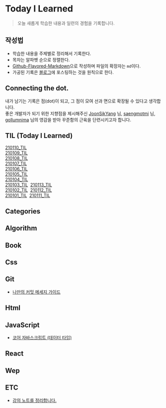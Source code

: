 # Today I Learned

> 오늘 새롭게 학습한 내용과 일련의 경험을 기록합니다. <br>

## 작성법

- 학습한 내용을 주제별로 정리해서 기록한다.
- 목차는 알파벳 순으로 정렬한다.
- <a href="https://guides.github.com/features/mastering-markdown/#GitHub-flavored-markdown">Github-Flavored-Markdown</a>으로 작성하며 파일의 확장자는 `md`이다.
- 가공된 기록은 <a href="https://hyuns619.github.io/">블로그</a>에 포스팅하는 것을 원칙으로 한다.

## Connecting the dot.

내가 남기는 기록은 점(dot)이 되고, 그 점이 모여 선과 면으로 확장될 수 있다고 생각합니다.<br>
좋은 개발자가 되기 위한 지향점을 제시해주신 <a href="https://github.com/joonsikyang">JoonSikYang</a> 님, <a href="https://github.com/saengmotmi">saengmotmi</a> 님, <a href="https://github.com/gollumnima">gollumnima</a> 님의 영감을 받아 꾸준함의 근육을 단련시키고자 합니다.

## TIL (Today I Learned)

[210110_TIL](<https://github.com/hyuns619/TIL/blob/master/TIL%20(Today%20I%20Learned)/210110_TIL.md>)<br>
[210109_TIL](<https://github.com/hyuns619/TIL/blob/master/TIL%20(Today%20I%20Learned)/210109_TIL.md>)<br>
[210108_TIL](<https://github.com/hyuns619/TIL/blob/master/TIL%20(Today%20I%20Learned)/210108_TIL.md>)<br>
[210107_TIL](<https://github.com/hyuns619/TIL/blob/master/TIL%20(Today%20I%20Learned)/210107_TIL.md>)<br>
[210106_TIL](<https://github.com/hyuns619/TIL/blob/master/TIL%20(Today%20I%20Learned)/210106_TIL.md>)<br>
[210105_TIL](<https://github.com/hyuns619/TIL/blob/master/TIL%20(Today%20I%20Learned)/210105_TIL.md>)<br>
[210104_TIL](<https://github.com/hyuns619/TIL/blob/master/TIL%20(Today%20I%20Learned)/210104_TIL.md>)<br>
[210103_TIL](<https://github.com/hyuns619/TIL/blob/master/TIL%20(Today%20I%20Learned)/210103_TIL.md>)&nbsp;&nbsp;[210113_TIL](<https://github.com/hyuns619/TIL/blob/master/TIL%20(Today%20I%20Learned)/210113_TIL.md>)<br>
[210102_TIL](<https://github.com/hyuns619/TIL/blob/master/TIL%20(Today%20I%20Learned)/210102_TIL.md>)&nbsp;&nbsp;[210112_TIL](<https://github.com/hyuns619/TIL/blob/master/TIL%20(Today%20I%20Learned)/210112_TIL.md>)<br>
[210101_TIL](<https://github.com/hyuns619/TIL/blob/master/TIL%20(Today%20I%20Learned)/TIL%20(Today%20I%20Learned).md>)&nbsp;&nbsp;[210111_TIL](<https://github.com/hyuns619/TIL/blob/master/TIL%20(Today%20I%20Learned)/210111_TIL.md>)<br>

## Categories

## Algorithm

## Book

## Css

## Git

- [나만의 커밋 메세지 가이드](https://github.com/sunghyunjeonme/TIL/blob/master/Git/001-%EB%82%98%EB%A7%8C%EC%9D%98%20%EC%BB%A4%EB%B0%8B%20%EB%A9%94%EC%84%B8%EC%A7%80%20%EA%B0%80%EC%9D%B4%EB%93%9C.md)

## Html

## JavaScript

- [코어 자바스크립트 (데이터 타입)](<https://github.com/hyuns619/TIL/blob/master/JavaScript/%EC%BD%94%EC%96%B4%20%EC%9E%90%EB%B0%94%EC%8A%A4%ED%81%AC%EB%A6%BD%ED%8A%B8(%EB%8D%B0%EC%9D%B4%ED%84%B0%20%ED%83%80%EC%9E%85).md>)

## React

## Wep

## ETC

- [강의 노트를 정리합니다.](https://github.com/hyuns619/TIL/tree/master/ETC/Note)
